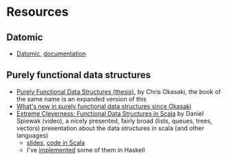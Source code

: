 # Resources

## Datomic

* [Datomic](http://datomic.com), [documentation](http://docs.datomic.com)

## Purely functional data structures

* [Purely Functional Data Structures (thesis)](https://www.cs.cmu.edu/~rwh/theses/okasaki.pdf), by Chris Okasaki, the book of the same name is an expanded version of this
* [What's new in purely functional data structures since Okasaki](http://cstheory.stackexchange.com/questions/1539/whats-new-in-purely-functional-data-structures-since-okasaki)
* [Extreme Cleverness: Functional Data Structures in Scala](http://www.infoq.com/presentations/Functional-Data-Structures-in-Scala) by Daniel Spiewak (video), a nicely presented, fairly broad (lists, queues, trees, vectors) presentation about the data structures in scala (and other languages)
    - [slides](http://dl.dropbox.com/u/1679797/NE%20Scala/Extreme%20Cleverness.pdf), [code in Scala](https://github.com/djspiewak/extreme-cleverness/)
    - I've [implemented](https://github.com/heyLu/lp/blob/master/hs/DataStructures.hs) some of them in Haskell
